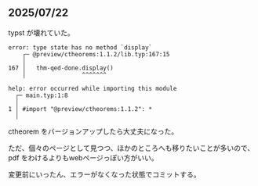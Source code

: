 ## 2025/07/22
typst が壊れていた。
```
error: type state has no method `display`
    ┌─ @preview/ctheorems:1.1.2/lib.typ:167:15
    │
167 │   thm-qed-done.display()
    │                ^^^^^^^

help: error occurred while importing this module
  ┌─ main.typ:1:8
  │
1 │ #import "@preview/ctheorems:1.1.2": *
  │   
```
ctheorem をバージョンアップしたら大丈夫になった。

ただ、個々のページとして見つつ、ほかのところへも移りたいことが多いので、
pdf をわけるよりもwebページっぽい方がいい。

変更前にいったん、エラーがなくなった状態でコミットする。
